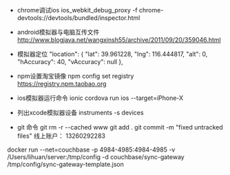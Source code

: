 + chrome调试ios
ios_webkit_debug_proxy -f chrome-devtools://devtools/bundled/inspector.html

+ android模拟器与电脑互传文件
http://www.blogjava.net/wangxinsh55/archive/2011/09/20/359046.html

+ 模拟器定位
"location": { "lat": 39.961228, "lng": 116.444817, "alt": 0, "hAccuracy": 40, "vAccuracy": null },

+ npm设置淘宝镜像
npm config set registry https://registry.npm.taobao.org


+ ios模拟器运行命令
ionic cordova run ios --target=iPhone-X

+ 列出xcode模拟器设备
instruments -s devices


+ git 命令
git rm -r --cached www
 git add .
 git commit -m "fixed untracked files\"
线上账户：
13260292283




docker run --net=couchbase -p 4984-4985:4984-4985 -v /Users/lihuan/server:/tmp/config -d couchbase/sync-gateway /tmp/config/sync-gateway-template.json
